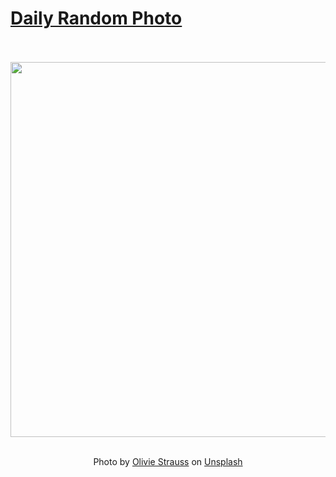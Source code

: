 # [Daily Random Photo](https://www.dailyrandomphoto.com/)

<div align="center">
  <br>
  <br>
  <a href="https://www.dailyrandomphoto.com/p/2024/2024-10-02/"><img src="https://images.unsplash.com/photo-1724942462164-7c30f103d91c?crop=entropy&cs=tinysrgb&fit=max&fm=jpg&ixid=M3w3NzUwOHwwfDF8cmFuZG9tfHx8fHx8fHx8MTcyNzgyOTU1NXw&ixlib=rb-4.0.3&q=80&w=1080" width="600px"></a>
  <br>
  <br>
  <p class="has-text-grey">Photo by <a href="https://unsplash.com/@olivie_strauss?utm_source=Daily%20Random%20Photo&amp;utm_medium=referral" target="_blank" rel="noopener noreferrer">Olivie Strauss</a> on <a href="https://unsplash.com/photos/a-group-of-pink-and-white-flowers-against-a-blue-sky-J-UrJxkjut4?utm_source=Daily%20Random%20Photo&amp;utm_medium=referral" target="_blank" rel="noopener noreferrer">Unsplash</a></p>
</div>
